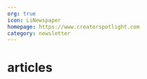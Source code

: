 ```yaml
---
org: true
icon: LiNewspaper
homepage: https://www.creatorspotlight.com
category: newsletter
---
```


# articles


 
